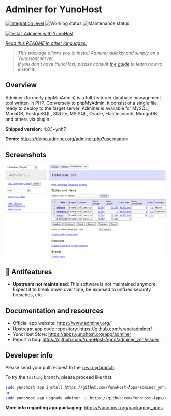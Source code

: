 <!--
N.B.: This README was automatically generated by <https://github.com/YunoHost/apps/tree/master/tools/readme_generator>
It shall NOT be edited by hand.
-->

# Adminer for YunoHost

[![Integration level](https://dash.yunohost.org/integration/adminer.svg)](https://dash.yunohost.org/appci/app/adminer) ![Working status](https://ci-apps.yunohost.org/ci/badges/adminer.status.svg) ![Maintenance status](https://ci-apps.yunohost.org/ci/badges/adminer.maintain.svg)

[![Install Adminer with YunoHost](https://install-app.yunohost.org/install-with-yunohost.svg)](https://install-app.yunohost.org/?app=adminer)

*[Read this README in other languages.](./ALL_README.md)*

> *This package allows you to install Adminer quickly and simply on a YunoHost server.*  
> *If you don't have YunoHost, please consult [the guide](https://yunohost.org/install) to learn how to install it.*

## Overview

Adminer (formerly phpMinAdmin) is a full-featured database management tool written in PHP. Conversely to phpMyAdmin, it consist of a single file ready to deploy to the target server. Adminer is available for MySQL, MariaDB, PostgreSQL, SQLite, MS SQL, Oracle, Elasticsearch, MongoDB and others via plugin.

**Shipped version:** 4.8.1~ynh7

**Demo:** <https://demo.adminer.org/adminer.php?username=>

## Screenshots

![Screenshot of Adminer](./doc/screenshots/screenshot.png)

## :red_circle: Antifeatures

- **Upstream not maintained**: This software is not maintained anymore. Expect it to break down over time, be exposed to unfixed security breaches, etc.

## Documentation and resources

- Official app website: <https://www.adminer.org/>
- Upstream app code repository: <https://github.com/vrana/adminer/>
- YunoHost Store: <https://apps.yunohost.org/app/adminer>
- Report a bug: <https://github.com/YunoHost-Apps/adminer_ynh/issues>

## Developer info

Please send your pull request to the [`testing` branch](https://github.com/YunoHost-Apps/adminer_ynh/tree/testing).

To try the `testing` branch, please proceed like that:

```bash
sudo yunohost app install https://github.com/YunoHost-Apps/adminer_ynh/tree/testing --debug
or
sudo yunohost app upgrade adminer -u https://github.com/YunoHost-Apps/adminer_ynh/tree/testing --debug
```

**More info regarding app packaging:** <https://yunohost.org/packaging_apps>
